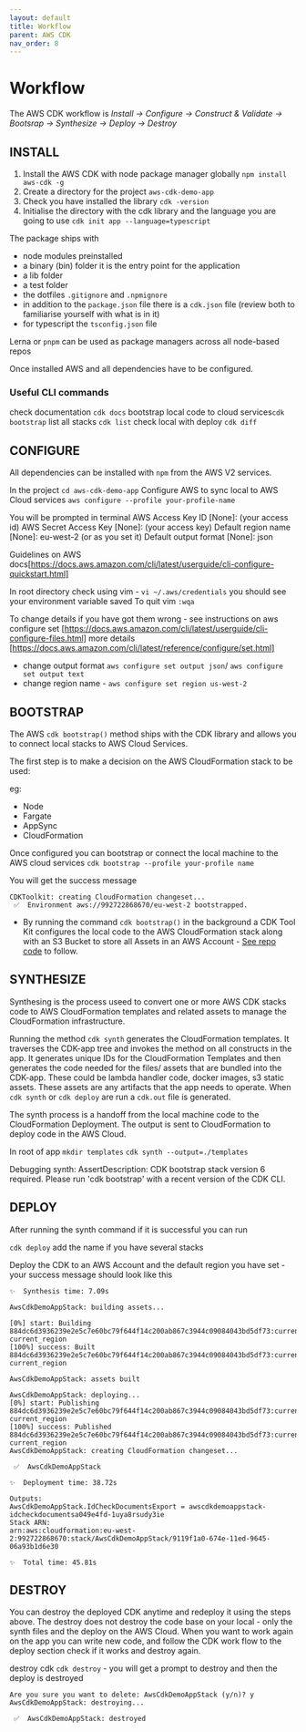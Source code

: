 ```yaml
---
layout: default
title: Workflow
parent: AWS CDK
nav_order: 8
---
```


# Workflow

The AWS CDK workflow is _Install -> Configure -> Construct & Validate -> Bootsrap -> Synthesize -> Deploy -> Destroy_

## INSTALL

1. Install the AWS CDK with node package manager globally `npm install aws-cdk -g`
2. Create a directory for the project `aws-cdk-demo-app`
3. Check you have installed the library `cdk -version`
4. Initialise the directory with the cdk library and the language you are going to use `cdk init app --language=typescript`

The package ships with

- node modules preinstalled
- a binary (bin) folder it is the entry point for the application
- a lib folder
- a test folder
- the dotfiles `.gitignore` and `.npmignore`
- in addition to the `package.json` file there is a `cdk.json` file (review both to familiarise yourself with what is in it)
- for typescript the `tsconfig.json` file

Lerna  or `pnpm` can be used as package managers across all node-based repos

Once installed AWS and all dependencies have to be configured.

### Useful CLI commands

check documentation `cdk docs`
bootstrap local code to cloud services`cdk bootstrap`
list all stacks `cdk list`
check local with deploy `cdk diff`

## CONFIGURE

All dependencies can be installed with `npm` from the AWS V2 services.

In the project `cd aws-cdk-demo-app`
Configure AWS to sync local to AWS Cloud services `aws configure --profile your-profile-name`

You will be prompted in terminal
AWS Access Key ID [None]: (your access id)
AWS Secret Access Key [None]: (your access key)
Default region name [None]: eu-west-2 (or as you set it)
Default output format [None]: json

Guidelines on AWS docs[https://docs.aws.amazon.com/cli/latest/userguide/cli-configure-quickstart.html]

In root directory check using vim - `vi ~/.aws/credentials` you should see your environment variable saved
To quit vim `:wqa`

To change details if you have got them wrong - see instructions on aws configure set [https://docs.aws.amazon.com/cli/latest/userguide/cli-configure-files.html] more details [https://docs.aws.amazon.com/cli/latest/reference/configure/set.html]

- change output format `aws configure set output json`/ `aws configure set output text`
- change region name - `aws configure set region us-west-2`

## BOOTSTRAP

The AWS `cdk bootstrap()` method ships with the CDK library and allows you to connect local stacks to AWS Cloud Services.

The first step is to make a decision on the AWS CloudFormation stack to be used:

eg:
- Node
- Fargate
- AppSync
- CloudFormation

Once configured you can bootstrap or connect the local machine to the AWS cloud services
`cdk bootstrap --profile your-profile name`

You will get the success message

```
CDKToolkit: creating CloudFormation changeset...
 ✅  Environment aws://992722868670/eu-west-2 bootstrapped.
```

- By running the command `cdk bootstrap()` in the background a CDK Tool Kit configures the local code to the AWS CloudFormation stack along with an S3 Bucket to store all Assets in an AWS Account - [See repo code](https://github.com/SumiSastri/nextjs-aws-app/tree/main/packages/aws-cdk-demo-app) to follow.

## SYNTHESIZE

Synthesing is the process useed to convert one or more AWS CDK stacks code to AWS CloudFormation templates and related assets to manage the CloudFormation infrastructure.

Running the method `cdk synth` generates the CloudFormation templates. It traverses the CDK-app tree and invokes the method on all constructs in the app. It generates unique IDs for the CloudFormation Templates and then generates the code needed for the files/ assets that are bundled into the CDK-app. These could be lambda handler code, docker images, s3 static assets. These assets are any artifacts that the app needs to operate. When `cdk synth` or `cdk deploy` are run a `cdk.out` file is generated.

The synth process is a handoff from the local machine code to the CloudFormation Deployment. The output is sent to CloudFormation to deploy code in the AWS Cloud.

In root of app
`mkdir templates`
`cdk synth --output=./templates`

Debugging synth: AssertDescription: CDK bootstrap stack version 6 required. Please run 'cdk bootstrap' with a recent version of the CDK CLI.

## DEPLOY

After running the synth command if it is successful you can run

`cdk deploy` add the name if you have several stacks

Deploy the CDK to an AWS Account and the default region you have set - your success message should look like this

```
✨  Synthesis time: 7.09s

AwsCdkDemoAppStack: building assets...

[0%] start: Building 884dc6d3936239e2e5c7e60bc79f644f14c200ab867c3944c09084043bd5df73:current_account-current_region
[100%] success: Built 884dc6d3936239e2e5c7e60bc79f644f14c200ab867c3944c09084043bd5df73:current_account-current_region

AwsCdkDemoAppStack: assets built

AwsCdkDemoAppStack: deploying...
[0%] start: Publishing 884dc6d3936239e2e5c7e60bc79f644f14c200ab867c3944c09084043bd5df73:current_account-current_region
[100%] success: Published 884dc6d3936239e2e5c7e60bc79f644f14c200ab867c3944c09084043bd5df73:current_account-current_region
AwsCdkDemoAppStack: creating CloudFormation changeset...

 ✅  AwsCdkDemoAppStack

✨  Deployment time: 38.72s

Outputs:
AwsCdkDemoAppStack.IdCheckDocumentsExport = awscdkdemoappstack-idcheckdocumentsa049e4fd-1uya8rsudy3ie
Stack ARN:
arn:aws:cloudformation:eu-west-2:992722868670:stack/AwsCdkDemoAppStack/9119f1a0-674e-11ed-9645-06a93b1d6e30

✨  Total time: 45.81s
```

## DESTROY

You can destroy the deployed CDK anytime and redeploy it using the steps above. The destroy does not destroy the code base on your local - only the synth files and the deploy on the AWS Cloud. When you want to work again on the app you can write new code, and follow the CDK work flow to the deploy section check if it works and destroy again.

destroy cdk `cdk destroy` - you will get a prompt to destroy and then the deploy is destroyed

```
Are you sure you want to delete: AwsCdkDemoAppStack (y/n)? y
AwsCdkDemoAppStack: destroying...

 ✅  AwsCdkDemoAppStack: destroyed
```
